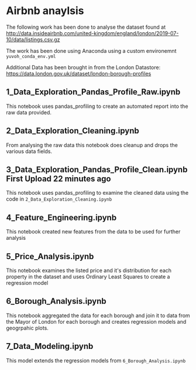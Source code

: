 # Airbnb anaylsis

The following work has been done to analyse the dataset found at http://data.insideairbnb.com/united-kingdom/england/london/2019-07-10/data/listings.csv.gz

The work has been done using Anaconda using a custom environemnt `yuvoh_conda_env.yml` 

Additional Data has been brought in from the London Datastore: https://data.london.gov.uk/dataset/london-borough-profiles

## 1_Data_Exploration_Pandas_Profile_Raw.ipynb

This notebook uses pandas_profiling to create an automated report into the raw data provided.

## 2_Data_Exploration_Cleaning.ipynb

From analysing the raw data this notebook does cleanup and drops the various data fields.

## 3_Data_Exploration_Pandas_Profile_Clean.ipynb	First Upload	22 minutes ago

This notebook uses pandas_profiling to examine the cleaned data using the code in `2_Data_Exploration_Cleaning.ipynb`

## 4_Feature_Engineering.ipynb	

This notebook created new features from the data to be used for further analysis

## 5_Price_Analysis.ipynb

This notebook examines the listed price and it's distribution for each property in the dataset and uses Ordinary Least Squares to create a regression model

## 6_Borough_Analysis.ipynb

This notebook aggregated the data for each borough and join it to data from the Mayor of London for each borough and creates regression models and geogrpahic plots.

## 7_Data_Modeling.ipynb

This model extends the regression models from `6_Borough_Analysis.ipynb`
